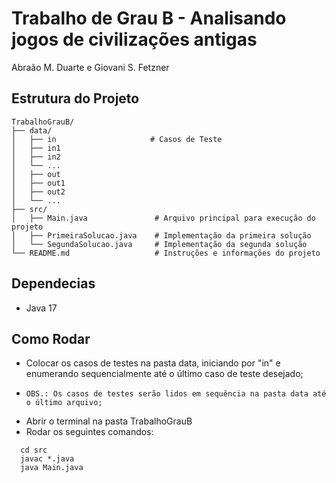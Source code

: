 # Trabalho de Grau B - Analisando jogos de civilizações antigas

Abraão M. Duarte e Giovani S. Fetzner

## Estrutura do Projeto

```bin
TrabalhoGrauB/
├── data/
│   ├── in                     # Casos de Teste
│   ├── in1
│   ├── in2
│   └── ...
│   ├── out                    
│   ├── out1
│   ├── out2
│   └── ...
├── src/
│   ├── Main.java               # Arquivo principal para execução do projeto
│   ├── PrimeiraSolucao.java    # Implementação da primeira solução
│   └── SegundaSolucao.java     # Implementação da segunda solução
└── README.md                   # Instruções e informações do projeto
```

## Dependecias
- Java  17

## Como Rodar

- Colocar os casos de testes na pasta data, iniciando por "in" e enumerando sequencialmente até o último caso de teste desejado;
-     OBS.: Os casos de testes serão lidos em sequência na pasta data até o último arquivo;
- Abrir o terminal na pasta TrabalhoGrauB
- Rodar os seguintes comandos:

```bin
  cd src
  javac *.java
  java Main.java